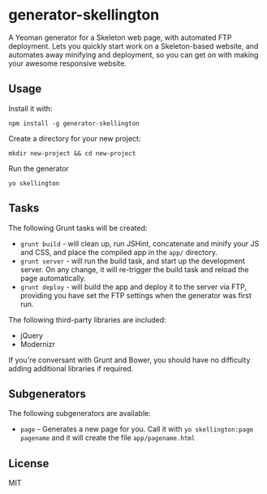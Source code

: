 generator-skellington
=====================

A Yeoman generator for a Skeleton web page, with automated FTP deployment. Lets you quickly start work on a Skeleton-based website, and automates away minifying and deployment, so you can get on with making your awesome responsive website.

Usage
-----

Install it with:

`npm install -g generator-skellington`

Create a directory for your new project:

`mkdir new-project && cd new-project`

Run the generator

`yo skellington`

Tasks
-----

The following Grunt tasks will be created:

* `grunt build` - will clean up, run JSHint, concatenate and minify your JS and CSS, and place the compiled app in the `app/` directory.
* `grunt server` - will run the build task, and start up the development server. On any change, it will re-trigger the build task and reload the page automatically.
* `grunt deploy` - will build the app and deploy it to the server via FTP, providing you have set the FTP settings when the generator was first run.

The following third-party libraries are included:

* jQuery
* Modernizr

If you're conversant with Grunt and Bower, you should have no difficulty adding additional libraries if required.

Subgenerators
-------------

The following subgenerators are available:

* `page` - Generates a new page for you. Call it with `yo skellington:page pagename` and it will create the file `app/pagename.html`

License
-------

MIT
